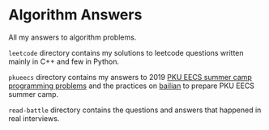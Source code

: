 # Algorithm Answers

All my answers to algorithm problems.

`leetcode` directory contains my solutions to leetcode questions written mainly in C++ and few in Python.

`pkueecs` directory contains my answers to 2019 [PKU EECS summer camp programming problems](http://bailian.openjudge.cn/xly2019) and the practices on [bailian](http://bailian.openjudge.cn/) to prepare PKU EECS summer camp.

`read-battle` directory contains the questions and answers that happened in real interviews.